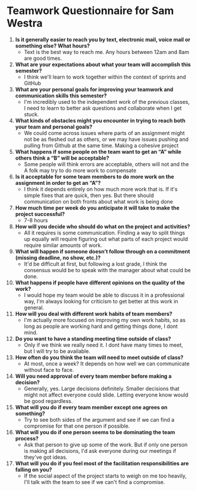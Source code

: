 # Teamwork Questionnaire for Sam Westra

1. __Is it generally easier to reach you by text, electronic mail, voice mail or something else?  What hours?__ 
   * Text is the best way to reach me. Any hours between 12am and 8am are good times.
1. __What are your expectations about what your team will accomplish this semester?__ 
   * I think we'll learn to work together within the context of sprints and GitHub
1. __What are your personal goals for improving your teamwork and communication skills this semester?__ 
   * I'm incredibly used to the independent work of the previous classes, I need to learn to better ask questions and collaborate when  I get stuck.
1. __What kinds of obstacles might you encounter in trying to reach both your team and personal goals?__ 
   * We could come across issues where parts of an assignment might not be as fleshed out as others, or we may have issues pushing and pulling from Github at the same time. Making a cohesive project
1. __What happens if some people on the team want to get an “A” while others think a “B” will be acceptable?__ 
   * Some people will think errors are acceptable, others will not and the A folk may try to do more work to compensate
1. __Is it acceptable for some team members to do more work on the assignment in order to get an “A”?__ 
   * I think it depends entirely on how much more work that is. If it's simple fixes that are quick, then yes. But there should communication on both fronts about what work is being done
1. __How much time per week do you anticipate it will take to make the project successful?__ 
   * 7-8 hours
1. __How will you decide who should do what on the project and activities?__ 
   * All it requires is some communication. Finding a way to split things up equally will require figuring out what parts of each project would require similar amounts of work. 
1. __What will happen if someone doesn’t follow through on a commitment (missing deadline, no show, etc.)?__ 
   * It'd be difficult at first, but following a lost grade, I think the consensus would be to speak with the manager about what could be done.
1. __What happens if people have different opinions on the quality of the work?__ 
   * I would hope my team would be able to discuss it in a professional way, I'm always looking for criticism to get better at this work in general.
1. __How will you deal with different work habits of team members?__ 
   * I'm actually more focused on improving my own work habits, so as long as people are working hard and getting things done, I dont mind.
1. __Do you want to have a standing meeting time outside of class?__ 
   * Only if we think we really need it. I dont have many times to meet, but I will try to be available.
1. __How often do you think the team will need to meet outside of class?__ 
   * At most, once a week? It depends on how well we can communicate without face to face.
1. __Will you need approval of every team member before making a decision?__ 
   * Generally, yes. Large decisions definitely. Smaller decisions that might not affect everyone could slide. Letting everyone know would be good regardless.
1. __What will you do if every team member except one agrees on something?__ 
   * Try to see both sides of the argument and see if we can find a compromise for that one person if possible.
1. __What will you do if one person seems to be dominating the team process?__ 
   * Ask that person to give up some of the work. But if only one person is making all decisions, I'd ask everyone during our meetings if they've got ideas.
1. __What will you do if you feel most of the facilitation responsibilities are falling on you?__ 
   * If the social aspect of the project starts to weigh on me too heavily, I'll talk with the team to see if we can't find a compromise.
